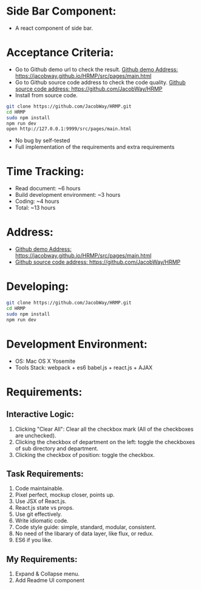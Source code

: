 # Side Bar Component: 
- A react component of side bar.

# Acceptance Criteria:
- Go to Github demo url to check the result. [Github demo Address: ](https://jacobway.github.io/HRMP/src/pages/main.html)https://jacobway.github.io/HRMP/src/pages/main.html
- Go to Github source code address to check the code quality. [Github source code address: ](https://github.com/JacobWay/HRMP)https://github.com/JacobWay/HRMP
- Install from source code.
```bash
git clone https://github.com/JacobWay/HRMP.git
cd HRMP
sudo npm install
npm run dev
open http://127.0.0.1:9999/src/pages/main.html
```
- No bug by self-tested
- Full implementation of the requirements and extra requirements

# Time Tracking:
- Read document: ~6 hours
- Build development environment: ~3 hours
- Coding: ~4 hours
- Total: ~13 hours

# Address:
- [Github demo Address: ](https://jacobway.github.io/HRMP/src/pages/main.html)https://jacobway.github.io/HRMP/src/pages/main.html
- [Github source code address: ](https://github.com/JacobWay/HRMP)https://github.com/JacobWay/HRMP

# Developing:
```bash
git clone https://github.com/JacobWay/HRMP.git
cd HRMP
sudo npm install
npm run dev
```
# Development Environment:
- OS: Mac OS X Yosemite
- Tools Stack: webpack + es6 babel.js + react.js + AJAX

# Requirements:

## Interactive Logic:
1. Clicking "Clear All": Clear all the checkbox mark (All of the checkboxes are unchecked).
2. Clicking the checkbox of department on the left: toggle the checkboxes of sub directory and department.
3. Clicking the checkbox of position: toggle the checkbox.

## Task Requirements:
1. Code maintainable.
2. Pixel perfect, mockup closer, points up.
3. Use JSX of React.js.
4. React.js state vs props.
5. Use git effectively.
6. Write idiomatic code.
7. Code style guide: simple, standard, modular, consistent.
8. No need of the libarary of data layer, like flux, or redux.
9. ES6 if you like.

## My Requirements:
1. Expand & Collapse menu.
2. Add Readme UI component
